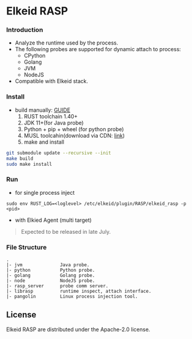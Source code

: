 # Elkeid RASP


### Introduction

* Analyze the runtime used by the process.
* The following probes are supported for dynamic attach to process:
  * CPython
  * Golang
  * JVM
  * NodeJS
* Compatible with Elkeid stack.


### Install

* build manually: [GUIDE](./INSTALL)
  1. RUST toolchain 1.40+
  2. JDK 11+(for Java probe)
  3. Python + pip + wheel (for python probe)
  4. MUSL toolcahin(download via CDN: [link](https://sf1-cdn-tos.douyinstatic.com/obj/eden-cn/laahweh7uhwbps/x86_64-linux-musl-1.2.2.tar.gz))
  5. make and install

```bash
git submodule update --recursive --init
make build
sudo make install
```

### Run

* for single process inject
```
sudo env RUST_LOG=<loglevel> /etc/elkeid/plugin/RASP/elkeid_rasp -p <pid>
```

* with Elkied Agent (multi target)

> Expected to be released in late July.

### File Structure

```
.
|- jvm              Java probe.
|- python           Python probe.
|- golang           Golang probe.
|- node             NodeJS probe.
|- rasp_server      probe comm server.
|- librasp          runtime inspect, attach interface.
|- pangolin         Linux process injection tool.
```

## License
Elkeid RASP are distributed under the Apache-2.0 license.

